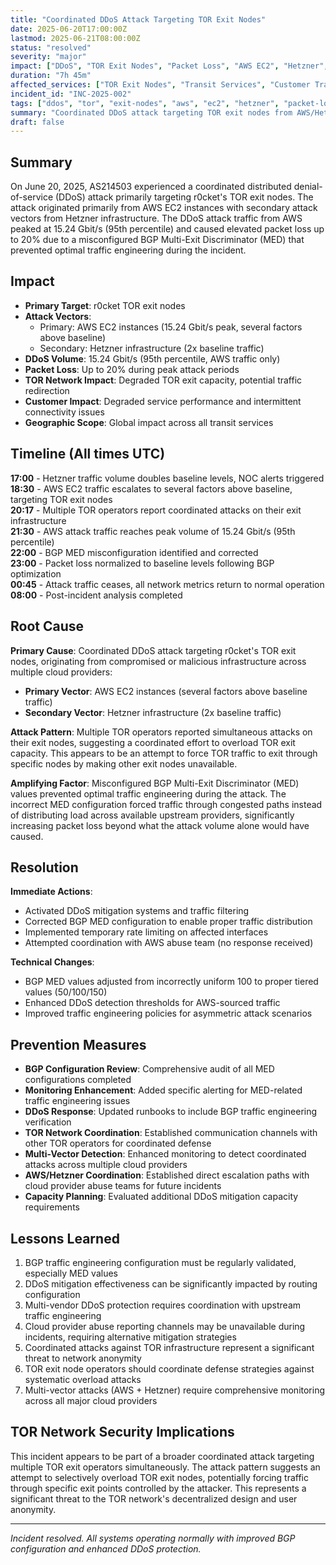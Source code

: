 ```yaml
---
title: "Coordinated DDoS Attack Targeting TOR Exit Nodes"
date: 2025-06-20T17:00:00Z
lastmod: 2025-06-21T08:00:00Z
status: "resolved"
severity: "major"
impact: ["DDoS", "TOR Exit Nodes", "Packet Loss", "AWS EC2", "Hetzner", "BGP MED"]
duration: "7h 45m"
affected_services: ["TOR Exit Nodes", "Transit Services", "Customer Traffic"]
incident_id: "INC-2025-002"
tags: ["ddos", "tor", "exit-nodes", "aws", "ec2", "hetzner", "packet-loss", "bgp", "med", "coordinated-attack"]
summary: "Coordinated DDoS attack targeting TOR exit nodes from AWS/Hetzner infrastructure causing elevated packet loss"
draft: false
---
```


## Summary

On June 20, 2025, AS214503 experienced a coordinated distributed denial-of-service (DDoS) attack primarily targeting r0cket's TOR exit nodes. The attack originated primarily from AWS EC2 instances with secondary attack vectors from Hetzner infrastructure. The DDoS attack traffic from AWS peaked at 15.24 Gbit/s (95th percentile) and caused elevated packet loss up to 20% due to a misconfigured BGP Multi-Exit Discriminator (MED) that prevented optimal traffic engineering during the incident.

## Impact

- **Primary Target**: r0cket TOR exit nodes
- **Attack Vectors**: 
  - Primary: AWS EC2 instances (15.24 Gbit/s peak, several factors above baseline)
  - Secondary: Hetzner infrastructure (2x baseline traffic)
- **DDoS Volume**: 15.24 Gbit/s (95th percentile, AWS traffic only)
- **Packet Loss**: Up to 20% during peak attack periods
- **TOR Network Impact**: Degraded TOR exit capacity, potential traffic redirection
- **Customer Impact**: Degraded service performance and intermittent connectivity issues
- **Geographic Scope**: Global impact across all transit services

## Timeline (All times UTC)

**17:00** - Hetzner traffic volume doubles baseline levels, NOC alerts triggered  
**18:30** - AWS EC2 traffic escalates to several factors above baseline, targeting TOR exit nodes  
**20:17** - Multiple TOR operators report coordinated attacks on their exit infrastructure  
**21:30** - AWS attack traffic reaches peak volume of 15.24 Gbit/s (95th percentile)  
**22:00** - BGP MED misconfiguration identified and corrected  
**23:00** - Packet loss normalized to baseline levels following BGP optimization  
**00:45** - Attack traffic ceases, all network metrics return to normal operation  
**08:00** - Post-incident analysis completed 

## Root Cause

**Primary Cause**: Coordinated DDoS attack targeting r0cket's TOR exit nodes, originating from compromised or malicious infrastructure across multiple cloud providers:
- **Primary Vector**: AWS EC2 instances (several factors above baseline traffic)
- **Secondary Vector**: Hetzner infrastructure (2x baseline traffic)

**Attack Pattern**: Multiple TOR operators reported simultaneous attacks on their exit nodes, suggesting a coordinated effort to overload TOR exit capacity. This appears to be an attempt to force TOR traffic to exit through specific nodes by making other exit nodes unavailable.

**Amplifying Factor**: Misconfigured BGP Multi-Exit Discriminator (MED) values prevented optimal traffic engineering during the attack. The incorrect MED configuration forced traffic through congested paths instead of distributing load across available upstream providers, significantly increasing packet loss beyond what the attack volume alone would have caused.

## Resolution

**Immediate Actions**:
- Activated DDoS mitigation systems and traffic filtering
- Corrected BGP MED configuration to enable proper traffic distribution
- Implemented temporary rate limiting on affected interfaces
- Attempted coordination with AWS abuse team (no response received)

**Technical Changes**:
- BGP MED values adjusted from incorrectly uniform 100 to proper tiered values (50/100/150)
- Enhanced DDoS detection thresholds for AWS-sourced traffic
- Improved traffic engineering policies for asymmetric attack scenarios

## Prevention Measures

- **BGP Configuration Review**: Comprehensive audit of all MED configurations completed
- **Monitoring Enhancement**: Added specific alerting for MED-related traffic engineering issues
- **DDoS Response**: Updated runbooks to include BGP traffic engineering verification
- **TOR Network Coordination**: Established communication channels with other TOR operators for coordinated defense
- **Multi-Vector Detection**: Enhanced monitoring to detect coordinated attacks across multiple cloud providers
- **AWS/Hetzner Coordination**: Established direct escalation paths with cloud provider abuse teams for future incidents
- **Capacity Planning**: Evaluated additional DDoS mitigation capacity requirements

## Lessons Learned

1. BGP traffic engineering configuration must be regularly validated, especially MED values
2. DDoS mitigation effectiveness can be significantly impacted by routing configuration
3. Multi-vendor DDoS protection requires coordination with upstream traffic engineering
4. Cloud provider abuse reporting channels may be unavailable during incidents, requiring alternative mitigation strategies
5. Coordinated attacks against TOR infrastructure represent a significant threat to network anonymity
6. TOR exit node operators should coordinate defense strategies against systematic overload attacks
7. Multi-vector attacks (AWS + Hetzner) require comprehensive monitoring across all major cloud providers

## TOR Network Security Implications

This incident appears to be part of a broader coordinated attack targeting multiple TOR exit operators simultaneously. The attack pattern suggests an attempt to selectively overload TOR exit nodes, potentially forcing traffic through specific exit points controlled by the attacker. This represents a significant threat to the TOR network's decentralized design and user anonymity.

---

*Incident resolved. All systems operating normally with improved BGP configuration and enhanced DDoS protection.*
